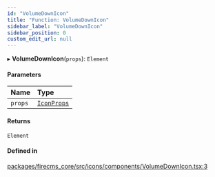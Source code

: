 ```yaml
---
id: "VolumeDownIcon"
title: "Function: VolumeDownIcon"
sidebar_label: "VolumeDownIcon"
sidebar_position: 0
custom_edit_url: null
---
```


▸ **VolumeDownIcon**(`props`): `Element`

#### Parameters

| Name | Type |
| :------ | :------ |
| `props` | [`IconProps`](../types/IconProps.md) |

#### Returns

`Element`

#### Defined in

[packages/firecms_core/src/icons/components/VolumeDownIcon.tsx:3](https://github.com/FireCMSco/firecms/blob/d45f3739/packages/firecms_core/src/icons/components/VolumeDownIcon.tsx#L3)

